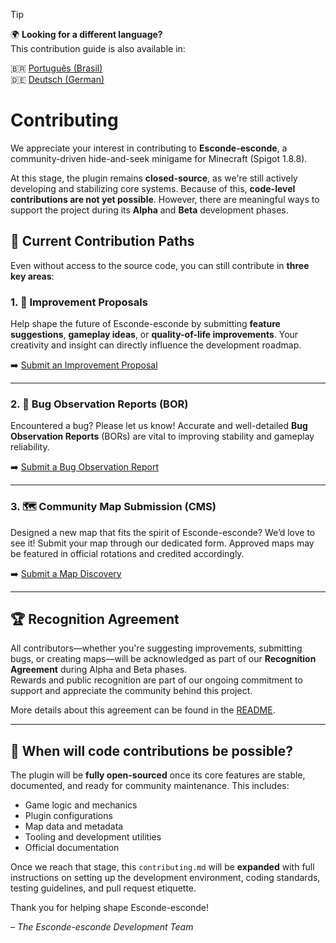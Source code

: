 > [!TIP]
> 🌍 **Looking for a different language?**  
> This contribution guide is also available in:
>
> 🇧🇷  [Português (Brasil)](/contrib/contribuindo.md)  
> 🇩🇪  [Deutsch (German)](/contrib/beitragen.md)

# Contributing

We appreciate your interest in contributing to **Esconde-esconde**, a community-driven hide-and-seek minigame for Minecraft (Spigot 1.8.8).

At this stage, the plugin remains **closed-source**, as we're still actively developing and stabilizing core systems. Because of this, **code-level contributions are not yet possible**. 
However, there are meaningful ways to support the project during its **Alpha** and **Beta** development phases.

## 🚧 Current Contribution Paths

Even without access to the source code, you can still contribute in **three key areas**:

### 1. 🧠 Improvement Proposals
Help shape the future of Esconde-esconde by submitting **feature suggestions**, **gameplay ideas**, or **quality-of-life improvements**. Your creativity and insight can directly influence the development roadmap.

➡️ [Submit an Improvement Proposal](https://forms.gle/A5vF9Sh1pyLb2P2J8)

---

### 2. 🐞 Bug Observation Reports (BOR)
Encountered a bug? Please let us know! Accurate and well-detailed **Bug Observation Reports** (BORs) are vital to improving stability and gameplay reliability.

➡️ [Submit a Bug Observation Report](https://forms.gle/iwfJuweUY3F9AGAx8)

---

### 3. 🗺️ Community Map Submission (CMS)
Designed a new map that fits the spirit of Esconde-esconde? We’d love to see it! Submit your map through our dedicated form. Approved maps may be featured in official rotations and credited accordingly.

➡️ [Submit a Map Discovery](https://forms.gle/LE2Uj83o5SxsB6rx7)

---

## 🏆 Recognition Agreement

All contributors—whether you're suggesting improvements, submitting bugs, or creating maps—will be acknowledged as part of our **Recognition Agreement** during Alpha and Beta phases.  
Rewards and public recognition are part of our ongoing commitment to support and appreciate the community behind this project.

More details about this agreement can be found in the [README](/readme.md#recognition-agreement).

---

## 📖 When will code contributions be possible?

The plugin will be **fully open-sourced** once its core features are stable, documented, and ready for community maintenance. This includes:

- Game logic and mechanics  
- Plugin configurations  
- Map data and metadata  
- Tooling and development utilities  
- Official documentation

Once we reach that stage, this `contributing.md` will be **expanded** with full instructions on setting up the development environment, coding standards, testing guidelines, and pull request etiquette.

Thank you for helping shape Esconde-esconde!

*– The Esconde-esconde Development Team*
